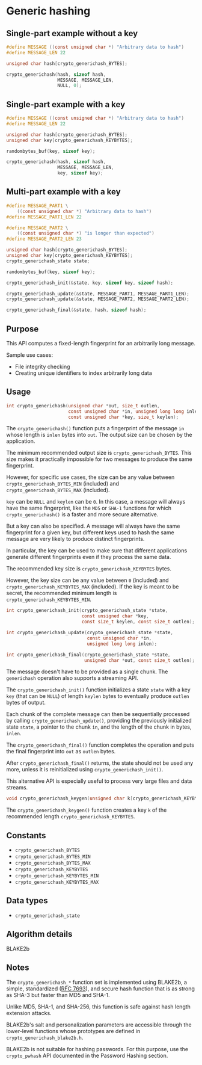# Generic hashing

## Single-part example without a key

```c
#define MESSAGE ((const unsigned char *) "Arbitrary data to hash")
#define MESSAGE_LEN 22

unsigned char hash[crypto_generichash_BYTES];

crypto_generichash(hash, sizeof hash,
                   MESSAGE, MESSAGE_LEN,
                   NULL, 0);
```

## Single-part example with a key

```c
#define MESSAGE ((const unsigned char *) "Arbitrary data to hash")
#define MESSAGE_LEN 22

unsigned char hash[crypto_generichash_BYTES];
unsigned char key[crypto_generichash_KEYBYTES];

randombytes_buf(key, sizeof key);

crypto_generichash(hash, sizeof hash,
                   MESSAGE, MESSAGE_LEN,
                   key, sizeof key);
```

## Multi-part example with a key

```c
#define MESSAGE_PART1 \
    ((const unsigned char *) "Arbitrary data to hash")
#define MESSAGE_PART1_LEN 22

#define MESSAGE_PART2 \
    ((const unsigned char *) "is longer than expected")
#define MESSAGE_PART2_LEN 23

unsigned char hash[crypto_generichash_BYTES];
unsigned char key[crypto_generichash_KEYBYTES];
crypto_generichash_state state;

randombytes_buf(key, sizeof key);

crypto_generichash_init(&state, key, sizeof key, sizeof hash);

crypto_generichash_update(&state, MESSAGE_PART1, MESSAGE_PART1_LEN);
crypto_generichash_update(&state, MESSAGE_PART2, MESSAGE_PART2_LEN);

crypto_generichash_final(&state, hash, sizeof hash);
```

## Purpose

This API computes a fixed-length fingerprint for an arbitrarily long message.

Sample use cases:

* File integrity checking
* Creating unique identifiers to index arbitrarily long data

## Usage

```c
int crypto_generichash(unsigned char *out, size_t outlen,
                       const unsigned char *in, unsigned long long inlen,
                       const unsigned char *key, size_t keylen);
```

The `crypto_generichash()` function puts a fingerprint of the message `in` whose
length is `inlen` bytes into `out`. The output size can be chosen by the
application.

The minimum recommended output size is `crypto_generichash_BYTES`. This size
makes it practically impossible for two messages to produce the same
fingerprint.

However, for specific use cases, the size can be any value between
`crypto_generichash_BYTES_MIN` (included) and `crypto_generichash_BYTES_MAX`
(included).

`key` can be `NULL` and `keylen` can be `0`. In this case, a message will always
have the same fingerprint, like the `MD5` or `SHA-1` functions for which
`crypto_generichash()` is a faster and more secure alternative.

But a key can also be specified. A message will always have the same fingerprint
for a given key, but different keys used to hash the same message are very
likely to produce distinct fingerprints.

In particular, the key can be used to make sure that different applications
generate different fingerprints even if they process the same data.

The recommended key size is `crypto_generichash_KEYBYTES` bytes.

However, the key size can be any value between `0` (included) and
`crypto_generichash_KEYBYTES_MAX` (included). If the key is meant to be
secret, the recommended minimum length is `crypto_generichash_KEYBYTES_MIN`.

```c
int crypto_generichash_init(crypto_generichash_state *state,
                            const unsigned char *key,
                            const size_t keylen, const size_t outlen);

int crypto_generichash_update(crypto_generichash_state *state,
                              const unsigned char *in,
                              unsigned long long inlen);

int crypto_generichash_final(crypto_generichash_state *state,
                             unsigned char *out, const size_t outlen);
```

The message doesn't have to be provided as a single chunk. The `generichash`
operation also supports a streaming API.

The `crypto_generichash_init()` function initializes a state `state` with a key
`key` (that can be `NULL`) of length `keylen` bytes to eventually
produce `outlen` bytes of output.

Each chunk of the complete message can then be sequentially processed by calling
`crypto_generichash_update()`, providing the previously initialized state
`state`, a pointer to the chunk `in`, and the length of the chunk in bytes,
`inlen`.

The `crypto_generichash_final()` function completes the operation and puts the
final fingerprint into `out` as `outlen` bytes.

After `crypto_generichash_final()` returns, the state should not be used any more, unless it is reinitialized using `crypto_generichash_init()`.

This alternative API is especially useful to process very large files and data
streams.

```c
void crypto_generichash_keygen(unsigned char k[crypto_generichash_KEYBYTES]);
```

The `crypto_generichash_keygen()` function creates a key `k` of the recommended
length `crypto_generichash_KEYBYTES`.

## Constants

* `crypto_generichash_BYTES`
* `crypto_generichash_BYTES_MIN`
* `crypto_generichash_BYTES_MAX`
* `crypto_generichash_KEYBYTES`
* `crypto_generichash_KEYBYTES_MIN`
* `crypto_generichash_KEYBYTES_MAX`

## Data types

* `crypto_generichash_state`

## Algorithm details

BLAKE2b

## Notes

The `crypto_generichash_*` function set is implemented using BLAKE2b, a simple,
standardized ([RFC 7693](https://www.rfc-editor.org/rfc/rfc7693.txt)), and secure
hash function that is as strong as SHA-3 but faster than MD5 and SHA-1.

Unlike MD5, SHA-1, and SHA-256, this function is safe against hash length
extension attacks.

BLAKE2b's salt and personalization parameters are accessible through the
lower-level functions whose prototypes are defined in
`crypto_generichash_blake2b.h`.

BLAKE2b is not suitable for hashing passwords. For this purpose, use the
`crypto_pwhash` API documented in the Password Hashing section.
